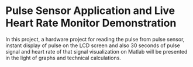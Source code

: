 # Pulse Sensor Application and Live Heart Rate Monitor Demonstration  

In this project, a hardware project for reading the pulse from pulse sensor, instant display of pulse on the LCD screen and also 30 seconds of pulse signal and heart rate of that signal visualization on Matlab will be presented in the light of graphs and technical calculations.
